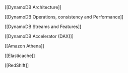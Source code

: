 [[DynamoDB Architecture]]

[[DynamoDB Operations, consistency and Performance]]

[[DynamoDB Streams and Features]]

[[DynamoDB Accelerator (DAX)]]

[[Amazon Athena]]

[[Elasticache]]

[[RedShift]]